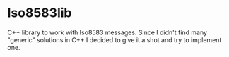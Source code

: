 # Iso8583lib 
C++ library to work with Iso8583 messages. Since I didn't find many "generic" solutions in C++ I decided
to give it a shot and try to implement one.

